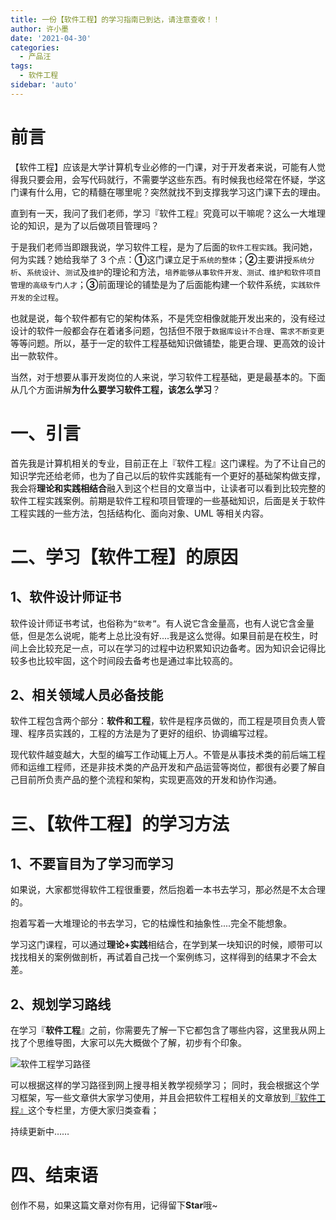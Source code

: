 ```yaml
---
title: 一份【软件工程】的学习指南已到达，请注意查收！！
author: 许小墨
date: '2021-04-30'
categories:
  - 产品汪
tags:
  - 软件工程
sidebar: 'auto'
---
```


# 前言

【软件工程】应该是大学计算机专业必修的一门课，对于开发者来说，可能有人觉得我只要会用，会写代码就行，不需要学这些东西。有时候我也经常在怀疑，学这门课有什么用，它的精髓在哪里呢？突然就找不到支撑我学习这门课下去的理由。

直到有一天，我问了我们老师，学习『软件工程』究竟可以干嘛呢？这么一大堆理论的知识，是为了以后做项目管理吗？

于是我们老师当即跟我说，学习软件工程，是为了后面的`软件工程实践`。我问她，何为实践？她给我举了 3 个点：**①**这门课立足于`系统的整体`；**②**主要讲授`系统分析`、`系统设计`、`测试`及`维护`的理论和方法，`培养能够从事软件开发、测试、维护和软件项目管理的高级专门人才`；**③**前面理论的铺垫是为了后面能构建一个软件系统，`实践软件开发的全过程`。

也就是说，每个软件都有它的架构体系，不是凭空相像就能开发出来的，没有经过设计的软件一般都会存在着诸多问题，包括但不限于`数据库设计不合理`、`需求不断变更`等等问题。所以，基于一定的软件工程基础知识做铺垫，能更合理、更高效的设计出一款软件。

当然，对于想要从事开发岗位的人来说，学习软件工程基础，更是最基本的。下面从几个方面讲解**为什么要学习软件工程，该怎么学习**？

# 一、引言

首先我是计算机相关的专业，目前正在上『软件工程』这门课程。为了不让自己的知识学完还给老师，也为了自己以后的软件实践能有一个更好的基础架构做支撑，我会将**理论和实践相结合**融入到这个栏目的文章当中，让读者可以看到比较完整的软件工程实践案例。前期是软件工程和项目管理的一些基础知识，后面是关于软件工程实践的一些方法，包括结构化、面向对象、UML 等相关内容。

# 二、学习【软件工程】的原因

## 1、软件设计师证书

软件设计师证书考试，也俗称为`“软考”`。有人说它含金量高，也有人说它含金量低，但是怎么说呢，能考上总比没有好....我是这么觉得。如果目前是在校生，时间上会比较充足一点，可以在学习的过程中边积累知识边备考。因为知识会记得比较多也比较牢固，这个时间段去备考也是通过率比较高的。

## 2、相关领域人员必备技能

软件工程包含两个部分：**软件和工程**，软件是程序员做的，而工程是项目负责人管理、程序员实践的，工程的方法是为了更好的组织、协调编写过程。

现代软件越变越大，大型的编写工作动辄上万人。不管是从事技术类的前后端工程师和运维工程师，还是非技术类的产品开发和产品运营等岗位，都很有必要了解自己目前所负责产品的整个流程和架构，实现更高效的开发和协作沟通。

# 三、【软件工程】的学习方法

## 1、不要盲目为了学习而学习

如果说，大家都觉得软件工程很重要，然后抱着一本书去学习，那必然是不太合理的。

抱着写着一大堆理论的书去学习，它的枯燥性和抽象性....完全不能想象。

学习这门课程，可以通过**理论+实践**相结合，在学到某一块知识的时候，顺带可以找找相关的案例做剖析，再试着自己找一个案例练习，这样得到的结果才不会太差。

## 2、规划学习路线

在学习『**软件工程**』之前，你需要先了解一下它都包含了哪些内容，这里我从网上找了个思维导图，大家可以先大概做个了解，初步有个印象。

![软件工程学习路径](https://mondaylab-1309616765.cos.ap-shanghai.myqcloud.com/images/202305270945670.png)

可以根据这样的学习路径到网上搜寻相关教学视频学习；
同时，我会根据这个学习框架，写一些文章供大家学习使用，并且会把软件工程相关的文章放到[『软件工程』](/column/Product/SoftwareEngineer/)这个专栏里，方便大家归类查看；

持续更新中……

# 四、结束语

创作不易，如果这篇文章对你有用，记得留下**Star**哦~
